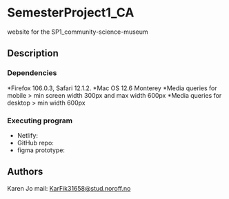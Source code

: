 # SemesterProject1_CA
website for the SP1_community-science-museum


## Description


### Dependencies

*Firefox 106.0.3, Safari 12.1.2.
*Mac OS 12.6 Monterey
*Media queries for mobile > min screen width 300px and max width 600px
*Media queries for desktop > min width 600px


### Executing program

- Netlify: 
- GitHub repo: 
- figma prototype:

## Authors

Karen Jo 
mail: KarFik31658@stud.noroff.no
